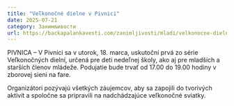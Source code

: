 ```yaml
---
title: "Veľkonočné dielne v Pivnici"
date: 2025-07-21
category: Занимљивости
url: https://backapalankavesti.com/zanimljivosti/mladi/velkonocne-dielne-v-pivnici/
---
```


PIVNICA – V Pivnici sa v utorok, 18. marca, uskutoční prvá zo série Veľkonočných dielní, určená pre deti nedeľnej školy, ako aj pre mladších a starších členov mládeže. Podujatie bude trvať od 17.00 do 19.00 hodiny v zborovej sieni na fare.

Organizátori pozývajú všetkých záujemcov, aby sa zapojili do tvorivých aktivít a spoločne sa pripravili na nadchádzajúce veľkonočné sviatky.
